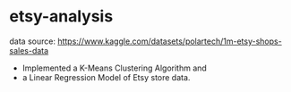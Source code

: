 # etsy-analysis
data source: https://www.kaggle.com/datasets/polartech/1m-etsy-shops-sales-data

* Implemented a K-Means Clustering Algorithm and 
* a Linear Regression Model of Etsy store data.
